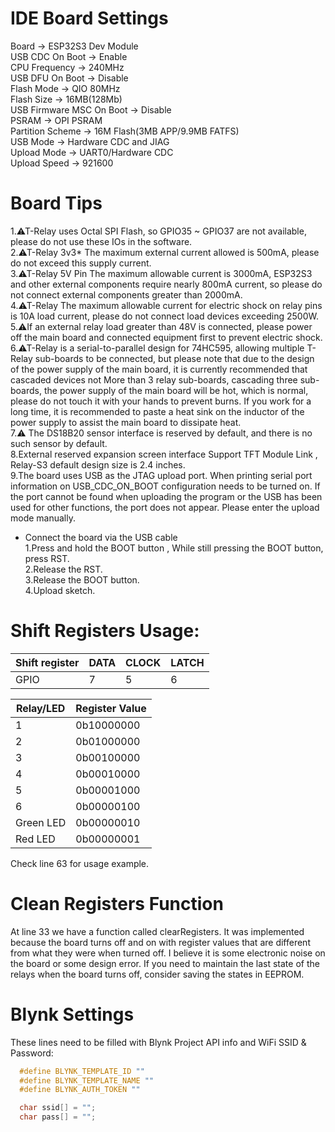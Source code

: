 # IDE Board Settings
Board -> ESP32S3 Dev Module  
USB CDC On Boot -> Enable  
CPU Frequency -> 240MHz  
USB DFU On Boot -> Disable  
Flash Mode -> QIO 80MHz  
Flash Size -> 16MB(128Mb)  
USB Firmware MSC On Boot -> Disable  
PSRAM -> OPI PSRAM  
Partition Scheme -> 16M Flash(3MB APP/9.9MB FATFS)  
USB Mode -> Hardware CDC and JIAG  
Upload Mode -> UART0/Hardware CDC  
Upload Speed -> 921600  

# Board Tips
1.⚠T-Relay uses Octal SPI Flash, so GPIO35 ~ GPIO37 are not available, please do not use these IOs in the software.  
2.⚠T-Relay 3v3* The maximum external current allowed is 500mA, please do not exceed this supply current.  
3.⚠T-Relay 5V Pin The maximum allowable current is 3000mA, ESP32S3 and other external components require nearly 800mA current, so please do not connect external components greater than 2000mA.  
4.⚠T-Relay The maximum allowable current for electric shock on relay pins is 10A load current, please do not connect load devices exceeding 2500W.  
5.⚠If an external relay load greater than 48V is connected, please power off the main board and connected equipment first to prevent electric shock.  
6.⚠T-Relay is a serial-to-parallel design for 74HC595, allowing multiple T-Relay sub-boards to be connected, but please note that due to the design of the power supply of the main board, it is currently recommended that cascaded devices not More than 3 relay sub-boards, cascading three sub-boards, the power supply of the main board will be hot, which is normal, please do not touch it with your hands to prevent burns. If you work for a long time, it is recommended to paste a heat sink on the inductor of the power supply to assist the main board to dissipate heat.  
7.⚠ The DS18B20 sensor interface is reserved by default, and there is no such sensor by default.  
8.External reserved expansion screen interface Support TFT Module Link , Relay-S3 default design size is 2.4 inches.  
9.The board uses USB as the JTAG upload port. When printing serial port information on USB_CDC_ON_BOOT configuration needs to be turned on. If the port cannot be found when uploading the program or the USB has been used for other functions, the port does not appear. Please enter the upload mode manually.  
- Connect the board via the USB cable  
  1.Press and hold the BOOT button , While still pressing the BOOT button, press RST.  
  2.Release the RST.  
  3.Release the BOOT button.  
  4.Upload sketch.
  
# Shift Registers Usage:

| Shift register | DATA | CLOCK | LATCH |
|----------------|------|-------|-------|
| GPIO           | 7    | 5     | 6     |


| Relay/LED    | Register Value    |
|--------------|-------------------|
| 1            | 0b10000000        |
| 2            | 0b01000000        |
| 3            | 0b00100000        |
| 4            | 0b00010000        |
| 5            | 0b00001000        |
| 6            | 0b00000100        |
| Green LED    | 0b00000010        |
| Red LED      | 0b00000001        |

Check line 63 for usage example.
# Clean Registers Function
At line 33 we have a function called clearRegisters. It was implemented because the board turns off and on with register values ​​that are different from what they were when turned off. I believe it is some electronic noise on the board or some design error.  If you need to maintain the last state of the relays when the board turns off, consider saving the states in EEPROM.
# Blynk Settings
These lines need to be filled with Blynk Project API info and WiFi SSID & Password:
```C++
  #define BLYNK_TEMPLATE_ID ""
  #define BLYNK_TEMPLATE_NAME ""
  #define BLYNK_AUTH_TOKEN "" 

  char ssid[] = "";
  char pass[] = "";
  
